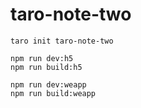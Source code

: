 # taro-note-two

```shell
taro init taro-note-two
```

```shell
npm run dev:h5
npm run build:h5
```

```shell
npm run dev:weapp
npm run build:weapp
```
